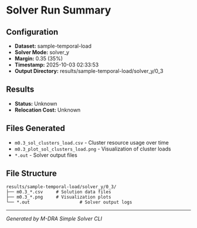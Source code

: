 # Solver Run Summary

## Configuration
- **Dataset:** sample-temporal-load
- **Solver Mode:** solver_y
- **Margin:** 0.35 (35%)
- **Timestamp:** 2025-10-03 02:33:53
- **Output Directory:** results/sample-temporal-load/solver_y/0_3

## Results
- **Status:** Unknown
- **Relocation Cost:** Unknown

## Files Generated
- `m0.3_sol_clusters_load.csv` - Cluster resource usage over time
- `m0.3_plot_sol_clusters_load.png` - Visualization of cluster loads
- `*.out` - Solver output files

## File Structure
```
results/sample-temporal-load/solver_y/0_3/
├── m0.3_*.csv     # Solution data files
├── m0.3_*.png     # Visualization plots
└── *.out                   # Solver output logs
```

---
*Generated by M-DRA Simple Solver CLI*

